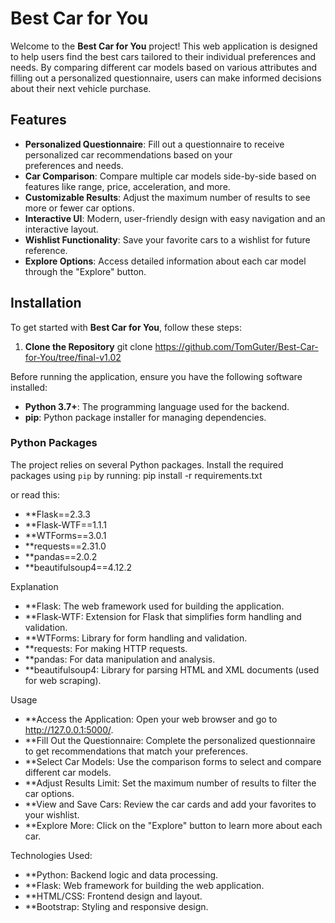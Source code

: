 # Best Car for You

Welcome to the **Best Car for You** project! This web application is designed to help users find the best cars tailored to their individual preferences and needs. By comparing different car models based on various attributes and filling out a personalized questionnaire, users can make informed decisions about their next vehicle purchase.

## Features
- **Personalized Questionnaire**: Fill out a questionnaire to receive personalized car recommendations based on your   
  preferences and needs.
- **Car Comparison**: Compare multiple car models side-by-side based on features like range, price, acceleration, and more.
- **Customizable Results**: Adjust the maximum number of results to see more or fewer car options.
- **Interactive UI**: Modern, user-friendly design with easy navigation and an interactive layout.
- **Wishlist Functionality**: Save your favorite cars to a wishlist for future reference.
- **Explore Options**: Access detailed information about each car model through the "Explore" button.

## Installation

To get started with **Best Car for You**, follow these steps:

1. **Clone the Repository**
git clone https://github.com/TomGuter/Best-Car-for-You/tree/final-v1.02

   
Before running the application, ensure you have the following software installed:

- **Python 3.7+**: The programming language used for the backend.
- **pip**: Python package installer for managing dependencies.

### Python Packages

The project relies on several Python packages. Install the required packages using `pip` by running:
pip install -r requirements.txt

or read this: 
- **Flask==2.3.3
- **Flask-WTF==1.1.1
- **WTForms==3.0.1
- **requests==2.31.0
- **pandas==2.0.2
- **beautifulsoup4==4.12.2
  
Explanation
- **Flask: The web framework used for building the application.
- **Flask-WTF: Extension for Flask that simplifies form handling and validation.
- **WTForms: Library for form handling and validation.
- **requests: For making HTTP requests.
- **pandas: For data manipulation and analysis.
- **beautifulsoup4: Library for parsing HTML and XML documents (used for web scraping).


Usage
- **Access the Application: Open your web browser and go to http://127.0.0.1:5000/.
- **Fill Out the Questionnaire: Complete the personalized questionnaire to get recommendations that match your preferences.
- **Select Car Models: Use the comparison forms to select and compare different car models.
- **Adjust Results Limit: Set the maximum number of results to filter the car options.
- **View and Save Cars: Review the car cards and add your favorites to your wishlist.
- **Explore More: Click on the "Explore" button to learn more about each car.


Technologies Used:

- **Python: Backend logic and data processing.
- **Flask: Web framework for building the web application.
- **HTML/CSS: Frontend design and layout.
- **Bootstrap: Styling and responsive design.
